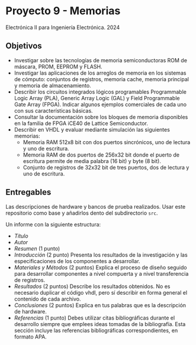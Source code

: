 # Proyecto 9 - Memorias

Electrónica II para Ingeniería Electrónica. 2024

## Objetivos

- Investigar sobre las tecnologías de memoria semiconductoras ROM de máscara, PROM, EEPROM y FLASH.
- Investigar las aplicaciones de los arreglos de memoria en los sistemas de cómputo: conjuntos de registros, memoria cache, memoria principal y memoria de almacenamiento.
- Describir los circuitos integrados lógicos programables Programmable Logic Array (PLA), Generic Array Logic (GAL) y Field Programmable Gate Array (FPGA). Indicar algunos ejemplos comerciales de cada uno con sus características básicas.
- Consultar la documentación sobre los bloques de memoria disponibles en la familia de FPGA iCE40 de Lattice Semiconductor.
- Describir en VHDL y evaluar mediante simulación las siguientes memorias:
  - Memoria RAM 512x8 bit con dos puertos sincrónicos, uno de lectura y uno de escritura.
  - Memoria RAM de dos puertos de 256x32 bit donde el puerto de escritura permite de media palabra (16 bit) y byte (8 bit).
  - Conjunto de registros de 32x32 bit de tres puertos, dos de lectura y uno de escritura.

## Entregables

Las descripciones de hardware y bancos de prueba realizados. Usar este repositorio como base y añadirlos dento del subdirectorio `src`.

Un informe con la siguiente estructura:

- *Título*
- *Autor*
- *Resumen* (1 punto)
- *Introducción* (2 punto) Presenta los resultados de la investigación y las especificaciones de los componentes a desarrollar.
- *Materiales y Métodos* (2 puntos) Explica el proceso de diseño seguido para desarrollar componentes a nivel compuerta y a nivel transferencia de registros.
- *Resultados* (2 puntos) Describe los resultados obtenidos. No es necesario duplicar el código vhdl, pero sí describir en forma general el contenido de cada archivo.
- *Conclusiones* (2 puntos) Explica en tus palabras que es la descripción de hardware.
- *Referencias* (1 punto) Debes utilizar citas bibliográficas durante el desarrollo siempre que emplees ideas tomadas de la bibliografía. Esta sección incluye las referencias bibliográficas correspondientes, en formato APA.
